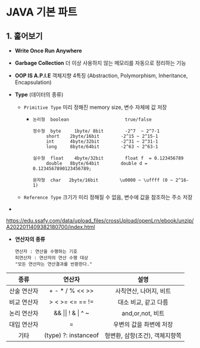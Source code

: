 # JAVA 기본 파트 

## 1. 훑어보기

- **Write Once Run Anywhere**

- **Garbage Collection**  더 이상 사용하지 않는 메모리를 자동으로 정리하는 기능

- **OOP IS A.P.I.E** 객체지향 4특징 (Abstraction, Polymorphism, Inheritance, Encapsulation)

- **Type** (데이터의 종류)

  - `Primitive Type` 미리 정해진 memory size, 변수 자체에 값 저장

    - ```
      논리형  boolean                     true/false
      
      정수형  byte     1byte/ 8bit        -2^7  ~ 2^7-1
      	   short    2byte/16bit        -2^15 ~ 2^15-1
      	   int      4byte/32bit        -2^31 ~ 2^31-1
      	   long     8byte/64bit        -2^63 ~ 2^63-1
      
      실수형  float    4byte/32bit        float f  = 0.123456789
      	   double   8byte/64bit		   double d = 0.1234567890123456789;
      
      문자형  char	  2byte/16bit        \u0000 ~ \uffff (0 ~ 2^16-1)
      ```

      

  - `Reference Type` 크기가 미리 정해질 수 없음, 변수에 값을 참조하는 주소 저장

- 

https://edu.ssafy.com/data/upload_files/crossUpload/openLrn/ebook/unzip/A2022011409382180700/index.html





- **연산자의 종류**

  ```
  연산자 : 연산을 수행하는 기호
  피연산자 : 연산자의 연산 수행 대상
  "모든 연산자는 연산결과를 반환한다."
  ```

|    종류     |             연산자              |              설명              |
| :---------: | :-----------------------------: | :----------------------------: |
| 산술 연산자 |     + - * /  %       <<  >>     |     사칙연산, 나머지, 비트     |
| 비교 연산자 |      >  <  >=  <=  ==  !=       |      대소 비교, 같고 다름      |
| 논리 연산자 | &&  \|\|  !         &  \|  ^  ~ |       and,or,not,  비트        |
| 대입 연산자 |                =                |    우변의 값을 좌변에 저장     |
|    기타     |     (type)   ?:  instanceof     | 형변환, 삼항(조건), 객체지향쪽 |


